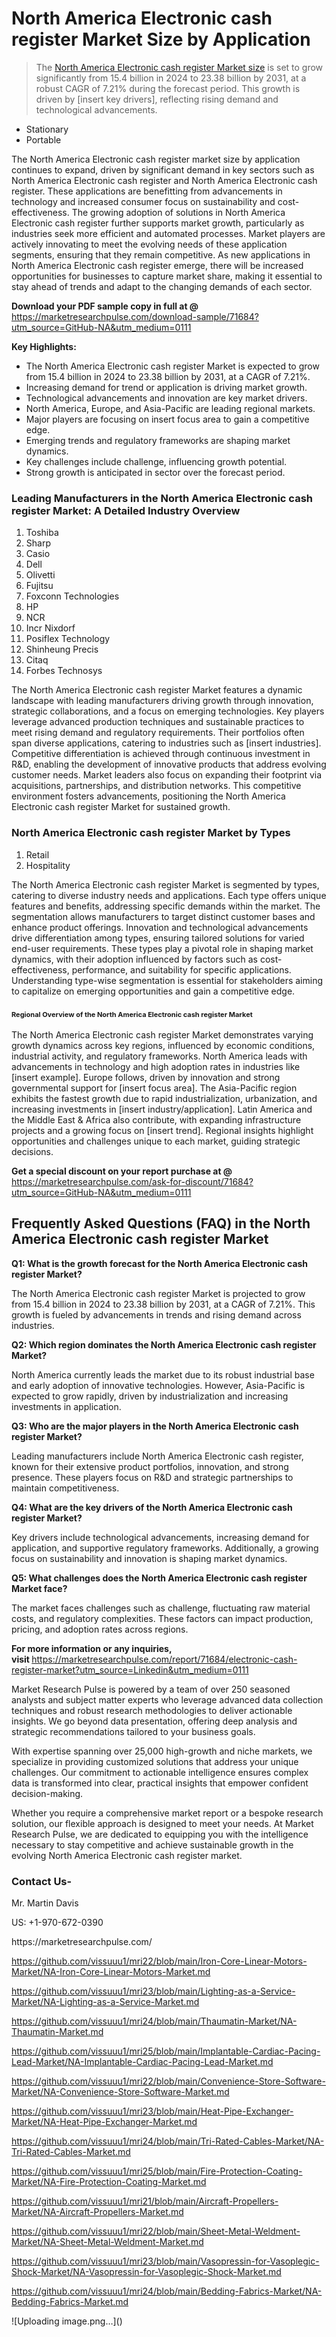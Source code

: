 <h1>North America Electronic cash register Market&nbsp;Size by Application</h1><blockquote><p>The <a href="https://marketresearchpulse.com/download-sample/71684?utm_source=GitHub-NA&amp;utm_medium=0111">North America Electronic cash register Market size</a> is set to grow significantly from 15.4 billion in 2024 to 23.38 billion by 2031, at a robust CAGR of 7.21% during the forecast period. This growth is driven by [insert key drivers], reflecting rising demand and technological advancements.</p></blockquote><ul><li>Stationary<li> Portable</li></ul><p>The North America Electronic cash register market size by application continues to expand, driven by significant demand in key sectors such as North America Electronic cash register and North America Electronic cash register. These applications are benefitting from advancements in technology and increased consumer focus on sustainability and cost-effectiveness. The growing adoption of solutions in North America Electronic cash register further supports market growth, particularly as industries seek more efficient and automated processes. Market players are actively innovating to meet the evolving needs of these application segments, ensuring that they remain competitive. As new applications in North America Electronic cash register emerge, there will be increased opportunities for businesses to capture market share, making it essential to stay ahead of trends and adapt to the changing demands of each sector.</p><p><strong>Download your PDF sample copy in full at @ </strong><a href="https://marketresearchpulse.com/download-sample/71684?utm_source=GitHub-NA&amp;utm_medium=0111">https://marketresearchpulse.com/download-sample/71684?utm_source=GitHub-NA&amp;utm_medium=0111</a></p><p><strong>Key Highlights: </strong></p><ul><li>The North America Electronic cash register Market is expected to grow from 15.4 billion in 2024 to 23.38 billion by 2031, at a CAGR of 7.21%.</li><li>Increasing demand for trend or application is driving market growth.</li><li>Technological advancements and innovation are key market drivers.</li><li>North America, Europe, and Asia-Pacific are leading regional markets.</li><li>Major players are focusing on insert focus area to gain a competitive edge.</li><li>Emerging trends and regulatory frameworks are shaping market dynamics.</li><li>Key challenges include challenge, influencing growth potential.</li><li>Strong growth is anticipated in sector over the forecast period.</li></ul><h3>Leading Manufacturers in the North America Electronic cash register Market: A Detailed Industry Overview</h3><ol><li>Toshiba</li><li>Sharp</li><li>Casio</li><li>Dell</li><li>Olivetti</li><li>Fujitsu</li><li>Foxconn Technologies</li><li>HP</li><li>NCR</li><li>Incr Nixdorf</li><li>Posiflex Technology</li><li>Shinheung Precis</li><li>Citaq</li><li>Forbes Technosys</li></ol><div class="flex max-w-full flex-col flex-grow"><div class="min-h-8 text-message flex w-full flex-col items-end gap-2 whitespace-normal break-words [.text-message+&amp;]:mt-5" dir="auto" data-message-author-role="assistant" data-message-id="fd8432e4-4910-450d-b182-61b7bfb0a01f" data-message-model-slug="gpt-4o"><div class="flex w-full flex-col gap-1 empty:hidden first:pt-[3px]"><div class="markdown prose w-full break-words dark:prose-invert light"><p>The North America Electronic cash register Market features a dynamic landscape with leading manufacturers driving growth through innovation, strategic collaborations, and a focus on emerging technologies. Key players leverage advanced production techniques and sustainable practices to meet rising demand and regulatory requirements. Their portfolios often span diverse applications, catering to industries such as [insert industries]. Competitive differentiation is achieved through continuous investment in R&amp;D, enabling the development of innovative products that address evolving customer needs. Market leaders also focus on expanding their footprint via acquisitions, partnerships, and distribution networks. This competitive environment fosters advancements, positioning the North America Electronic cash register Market for sustained growth.</p></div></div></div></div><h3>North America Electronic cash register Market by Types</h3><ol><li>Retail<li> Hospitality</li></ol><div class="flex max-w-full flex-col flex-grow"><div class="min-h-8 text-message flex w-full flex-col items-end gap-2 whitespace-normal break-words [.text-message+&amp;]:mt-5" dir="auto" data-message-author-role="assistant" data-message-id="084470be-0bb7-4664-bddf-5156b4f41249" data-message-model-slug="gpt-4o-mini"><div class="flex w-full flex-col gap-1 empty:hidden first:pt-[3px]"><div class="markdown prose w-full break-words dark:prose-invert light"><p>The North America Electronic cash register Market is segmented by types, catering to diverse industry needs and applications. Each type offers unique features and benefits, addressing specific demands within the market. The segmentation allows manufacturers to target distinct customer bases and enhance product offerings. Innovation and technological advancements drive differentiation among types, ensuring tailored solutions for varied end-user requirements. These types play a pivotal role in shaping market dynamics, with their adoption influenced by factors such as cost-effectiveness, performance, and suitability for specific applications. Understanding type-wise segmentation is essential for stakeholders aiming to capitalize on emerging opportunities and gain a competitive edge.</p></div></div></div></div><h3><span style="font-size: 11px;">Regional Overview of the North America Electronic cash register Market</span></h3><div class="flex max-w-full flex-col flex-grow"><div class="min-h-8 text-message flex w-full flex-col items-end gap-2 whitespace-normal break-words [.text-message+&amp;]:mt-5" dir="auto" data-message-author-role="assistant" data-message-id="e9038762-ce64-4e30-91c9-9bd413514231" data-message-model-slug="gpt-4o-mini"><div class="flex w-full flex-col gap-1 empty:hidden first:pt-[3px]"><div class="markdown prose w-full break-words dark:prose-invert light"><p>The North America Electronic cash register Market demonstrates varying growth dynamics across key regions, influenced by economic conditions, industrial activity, and regulatory frameworks. North America leads with advancements in technology and high adoption rates in industries like [insert example]. Europe follows, driven by innovation and strong governmental support for [insert focus area]. The Asia-Pacific region exhibits the fastest growth due to rapid industrialization, urbanization, and increasing investments in [insert industry/application]. Latin America and the Middle East &amp; Africa also contribute, with expanding infrastructure projects and a growing focus on [insert trend]. Regional insights highlight opportunities and challenges unique to each market, guiding strategic decisions.</p></div></div></div></div><p><strong>Get a special discount on your report purchase at @ </strong><a href="https://marketresearchpulse.com/ask-for-discount/71684?utm_source=GitHub-NA&amp;utm_medium=0111">https://marketresearchpulse.com/ask-for-discount/71684?utm_source=GitHub-NA&amp;utm_medium=0111</a></p><h2>Frequently Asked Questions (FAQ) in the North America Electronic cash register Market</h2><p><strong>Q1: What is the growth forecast for the North America Electronic cash register Market?</strong></p><p>The North America Electronic cash register Market is projected to grow from 15.4 billion in 2024 to 23.38 billion by 2031, at a CAGR of 7.21%. This growth is fueled by advancements in trends and rising demand across industries.</p><p><strong>Q2: Which region dominates the North America Electronic cash register Market?</strong></p><p>North America currently leads the market due to its robust industrial base and early adoption of innovative technologies. However, Asia-Pacific is expected to grow rapidly, driven by industrialization and increasing investments in application.</p><p><strong>Q3: Who are the major players in the North America Electronic cash register Market?</strong></p><p>Leading manufacturers include North America Electronic cash register, known for their extensive product portfolios, innovation, and strong presence. These players focus on R&amp;D and strategic partnerships to maintain competitiveness.</p><p><strong>Q4: What are the key drivers of the North America Electronic cash register Market?</strong></p><p>Key drivers include technological advancements, increasing demand for application, and supportive regulatory frameworks. Additionally, a growing focus on sustainability and innovation is shaping market dynamics.</p><p><strong>Q5: What challenges does the North America Electronic cash register Market face?</strong></p><p>The market faces challenges such as challenge, fluctuating raw material costs, and regulatory complexities. These factors can impact production, pricing, and adoption rates across regions.</p><p><strong>For more information or any inquiries, visit&nbsp;</strong><a href="https://marketresearchpulse.com/report/71684/electronic-cash-register-market?utm_source=Linkedin&utm_medium=0111">https://marketresearchpulse.com/report/71684/electronic-cash-register-market?utm_source=Linkedin&utm_medium=0111</a></p><p>Market Research Pulse is powered by a team of over 250 seasoned analysts and subject matter experts who leverage advanced data collection techniques and robust research methodologies to deliver actionable insights. We go beyond data presentation, offering deep analysis and strategic recommendations tailored to your business goals.</p><p>With expertise spanning over 25,000 high-growth and niche markets, we specialize in providing customized solutions that address your unique challenges. Our commitment to actionable intelligence ensures complex data is transformed into clear, practical insights that empower confident decision-making.</p><p>Whether you require a comprehensive market report or a bespoke research solution, our flexible approach is designed to meet your needs. At Market Research Pulse, we are dedicated to equipping you with the intelligence necessary to stay competitive and achieve sustainable growth in the evolving North America Electronic cash register market.</p><h3><strong>Contact Us-</strong></h3><p>Mr. Martin Davis</p><p>US: +1-970-672-0390</p><p>https://marketresearchpulse.com/</p><p><a href="https://github.com/vissuuu1/mri22/blob/main/Iron-Core-Linear-Motors-Market/NA-Iron-Core-Linear-Motors-Market.md">https://github.com/vissuuu1/mri22/blob/main/Iron-Core-Linear-Motors-Market/NA-Iron-Core-Linear-Motors-Market.md</a></p><p><a href="https://github.com/vissuuu1/mri23/blob/main/Lighting-as-a-Service-Market/NA-Lighting-as-a-Service-Market.md">https://github.com/vissuuu1/mri23/blob/main/Lighting-as-a-Service-Market/NA-Lighting-as-a-Service-Market.md</a></p><p><a href="https://github.com/vissuuu1/mri24/blob/main/Thaumatin-Market/NA-Thaumatin-Market.md">https://github.com/vissuuu1/mri24/blob/main/Thaumatin-Market/NA-Thaumatin-Market.md</a></p><p><a href="https://github.com/vissuuu1/mri25/blob/main/Implantable-Cardiac-Pacing-Lead-Market/NA-Implantable-Cardiac-Pacing-Lead-Market.md">https://github.com/vissuuu1/mri25/blob/main/Implantable-Cardiac-Pacing-Lead-Market/NA-Implantable-Cardiac-Pacing-Lead-Market.md</a></p><p><a href="https://github.com/vissuuu1/mri22/blob/main/Convenience-Store-Software-Market/NA-Convenience-Store-Software-Market.md">https://github.com/vissuuu1/mri22/blob/main/Convenience-Store-Software-Market/NA-Convenience-Store-Software-Market.md</a></p><p><a href="https://github.com/vissuuu1/mri23/blob/main/Heat-Pipe-Exchanger-Market/NA-Heat-Pipe-Exchanger-Market.md">https://github.com/vissuuu1/mri23/blob/main/Heat-Pipe-Exchanger-Market/NA-Heat-Pipe-Exchanger-Market.md</a></p><p><a href="https://github.com/vissuuu1/mri24/blob/main/Tri-Rated-Cables-Market/NA-Tri-Rated-Cables-Market.md">https://github.com/vissuuu1/mri24/blob/main/Tri-Rated-Cables-Market/NA-Tri-Rated-Cables-Market.md</a></p><p><a href="https://github.com/vissuuu1/mri25/blob/main/Fire-Protection-Coating-Market/NA-Fire-Protection-Coating-Market.md">https://github.com/vissuuu1/mri25/blob/main/Fire-Protection-Coating-Market/NA-Fire-Protection-Coating-Market.md</a></p><p><a href="https://github.com/vissuuu1/mri21/blob/main/Aircraft-Propellers-Market/NA-Aircraft-Propellers-Market.md">https://github.com/vissuuu1/mri21/blob/main/Aircraft-Propellers-Market/NA-Aircraft-Propellers-Market.md</a></p><p><a href="https://github.com/vissuuu1/mri22/blob/main/Sheet-Metal-Weldment-Market/NA-Sheet-Metal-Weldment-Market.md">https://github.com/vissuuu1/mri22/blob/main/Sheet-Metal-Weldment-Market/NA-Sheet-Metal-Weldment-Market.md</a></p><p><a href="https://github.com/vissuuu1/mri23/blob/main/Vasopressin-for-Vasoplegic-Shock-Market/NA-Vasopressin-for-Vasoplegic-Shock-Market.md">https://github.com/vissuuu1/mri23/blob/main/Vasopressin-for-Vasoplegic-Shock-Market/NA-Vasopressin-for-Vasoplegic-Shock-Market.md</a></p><p><a href="https://github.com/vissuuu1/mri24/blob/main/Bedding-Fabrics-Market/NA-Bedding-Fabrics-Market.md">https://github.com/vissuuu1/mri24/blob/main/Bedding-Fabrics-Market/NA-Bedding-Fabrics-Market.md</a></p>
![Uploading image.png…]()
